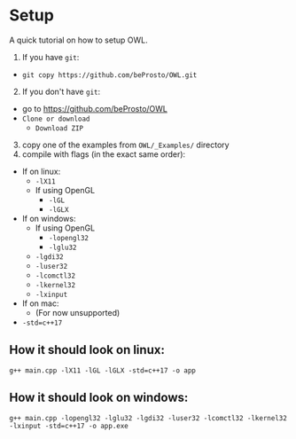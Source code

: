# Setup
A quick tutorial on how to setup OWL.
1. If you have `git`:
- `git copy https://github.com/beProsto/OWL.git`
2. If you don't have `git`:
- go to https://github.com/beProsto/OWL
- `Clone or download`
	- `Download ZIP`
3. copy one of the examples from `OWL/_Examples/` directory
4. compile with flags (in the exact same order):
- If on linux:
	- `-lX11`
	- If using OpenGL
		- `-lGL` 
		- `-lGLX`
- If on windows:
	- If using OpenGL
		- `-lopengl32`
		- `-lglu32`
	- `-lgdi32`
	- `-luser32`
	- `-lcomctl32`
	- `-lkernel32`
	- `-lxinput`
- If on mac:
	- (For now unsupported)
- `-std=c++17`

## How it should look on linux:
`g++ main.cpp -lX11 -lGL -lGLX -std=c++17 -o app`
## How it should look on windows:
`g++ main.cpp -lopengl32 -lglu32 -lgdi32 -luser32 -lcomctl32 -lkernel32 -lxinput -std=c++17 -o app.exe`
